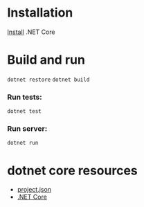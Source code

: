 # Installation
[Install](https://www.microsoft.com/net/core) .NET Core

# Build and run
`dotnet restore`
`dotnet build`

### Run tests:
`dotnet test`

### Run server:
`dotnet run`

# dotnet core resources
- [project.json](https://docs.microsoft.com/en-us/dotnet/articles/core/tools/project-json)
- [.NET Core](https://docs.microsoft.com/en-us/dotnet/)
